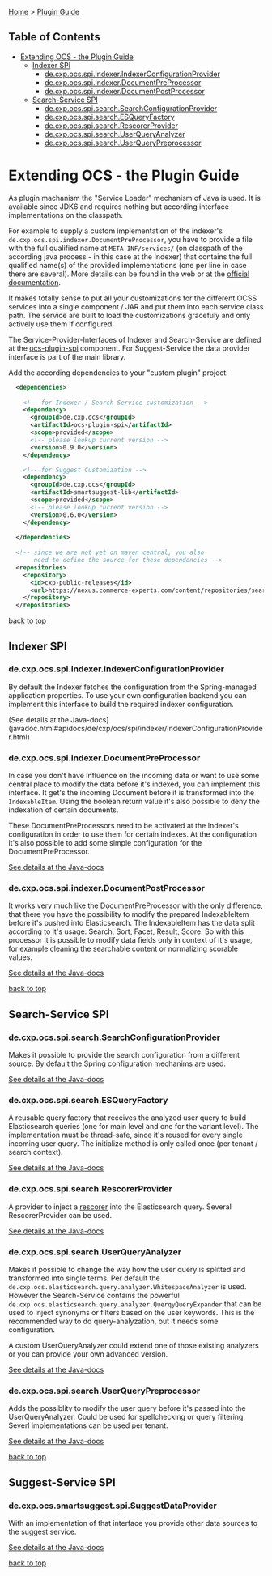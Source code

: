 [Home](./) > [Plugin Guide](./plugin_guide.md)

## Table of Contents

- [Extending OCS - the Plugin Guide](#extending-ocs-the-plugin-guide)
  - [Indexer SPI](#indexer-spi)
    - [de.cxp.ocs.spi.indexer.IndexerConfigurationProvider](#decxpocsspiindexerindexerconfigurationprovider)
    - [de.cxp.ocs.spi.indexer.DocumentPreProcessor](#decxpocsspiindexerdocumentpreprocessor)
    - [de.cxp.ocs.spi.indexer.DocumentPostProcessor](#decxpocsspiindexerdocumentpostprocessor)
  - [Search-Service SPI](#search-service-spi)
    - [de.cxp.ocs.spi.search.SearchConfigurationProvider](#decxpocsspisearchsearchconfigurationprovider)
    - [de.cxp.ocs.spi.search.ESQueryFactory](#decxpocsspisearchesqueryfactory)
    - [de.cxp.ocs.spi.search.RescorerProvider](#decxpocsspisearchrescorerprovider)
    - [de.cxp.ocs.spi.search.UserQueryAnalyzer](#decxpocsspisearchuserqueryanalyzer)
    - [de.cxp.ocs.spi.search.UserQueryPreprocessor](#decxpocsspisearchuserquerypreprocessor)

# Extending OCS - the Plugin Guide

As plugin machanism the "Service Loader" mechanism of Java is used. It is available since JDK6 and requires nothing but according interface implementations on the classpath.

For example to supply a custom implementation of the indexer's `de.cxp.ocs.spi.indexer.DocumentPreProcessor`, you have to provide a file with the full qualified name at `META-INF/services/` (on classpath of the according java process - in this case at the Indexer) that contains the full qualified name(s) of the provided implementations (one per line in case there are several). More details can be found in the web or at the [official documentation](https://docs.oracle.com/javase/tutorial/ext/basics/spi.html).

It makes totally sense to put all your customizations for the different OCSS services into a single component / JAR and put them into each service class path. The service are built to load the customizations gracefuly and only actively use them if configured.

The Service-Provider-Interfaces of Indexer and Search-Service are defined at the [ocs-plugin-spi](/ocs-plugin-spi/) component. For Suggest-Service the data provider interface is part of the main library.

Add the according dependencies to your "custom plugin" project:

```xml
  <dependencies>
  
    <!-- for Indexer / Search Service customization -->
    <dependency>
      <groupId>de.cxp.ocs</groupId>
      <artifactId>ocs-plugin-spi</artifactId>
      <scope>provided</scope>
      <!-- please lookup current version -->
      <version>0.9.0</version>
    </dependency>

    <!-- for Suggest Customization -->
    <dependency>
      <groupId>de.cxp.ocs</groupId>
      <artifactId>smartsuggest-lib</artifactId>
      <scope>provided</scope>
      <!-- please lookup current version -->
      <version>0.6.0</version>
    </dependency>
    
  </dependencies>
  
  <!-- since we are not yet on maven central, you also
       need to define the source for these dependencies -->
  <repositories>
    <repository>
      <id>cxp-public-releases</id>
      <url>https://nexus.commerce-experts.com/content/repositories/searchhub-external/</url>
    </repository>
  </repositories>
```

[back to top](#)

## Indexer SPI

### de.cxp.ocs.spi.indexer.IndexerConfigurationProvider

By default the Indexer fetches the configuration from the Spring-managed application properties. To use your own configuration backend you can implement this interface to build the required indexer configuration.

(See details at the Java-docs](javadoc.html#apidocs/de/cxp/ocs/spi/indexer/IndexerConfigurationProvider.html)

### de.cxp.ocs.spi.indexer.DocumentPreProcessor

In case you don't have influence on the incoming data or want to use some central place to modify the data before it's indexed, you can implement this interface. It get's the incoming Document before it is transformed into the `IndexableItem`. Using the boolean return value it's also possible to deny the indexation of certain documents.

These DocumentPreProcessors need to be activated at the Indexer's configuration in order to use them for certain indexes. At the configuration it's also possible to add some simple configuration for the DocumentPreProcessor.

[See details at the Java-docs](javadoc.html#apidocs/de/cxp/ocs/spi/indexer/DocumentPreProcessor.html)

### de.cxp.ocs.spi.indexer.DocumentPostProcessor

It works very much like the DocumentPreProcessor with the only difference, that there you have the possibility to modify the prepared IndexableItem before it's pushed into Elasticsearch. The IndexableItem has the data split according to it's usage: Search, Sort, Facet, Result, Score. So with this processor it is possible to modify data fields only in context of it's usage, for example cleaning the searchable content or normalizing scorable values.

[See details at the Java-docs](javadoc.html#apidocs/de/cxp/ocs/spi/indexer/DocumentPostProcessor.html)

[back to top](#)

## Search-Service SPI

### de.cxp.ocs.spi.search.SearchConfigurationProvider

Makes it possible to provide the search configuration from a different source. By default the Spring configuration mechanims are used.

[See details at the Java-docs](javadoc.html#apidocs/de/cxp/ocs/spi/search/SearchConfigurationProvider.html)

### de.cxp.ocs.spi.search.ESQueryFactory

A reusable query factory that receives the analyzed user query to build Elasticsearch queries (one for main level and one for the variant level).
The implementation must be thread-safe, since it's reused for every single incoming user query. The initialize method is only called once (per tenant / search context).

[See details at the Java-docs](javadoc.html#apidocs/de/cxp/ocs/spi/search/ESQueryFactory.html)

### de.cxp.ocs.spi.search.RescorerProvider

A provider to inject a [rescorer](https://www.elastic.co/guide/en/elasticsearch/reference/master/filter-search-results.html#rescore) into the Elasticsearch query.
Several RescorerProvider can be used.

[See details at the Java-docs](javadoc.html#apidocs/de/cxp/ocs/spi/search/RescorerProvider.html)

### de.cxp.ocs.spi.search.UserQueryAnalyzer

Makes it possible to change the way how the user query is splitted and transformed into single terms. Per default the `de.cxp.ocs.elasticsearch.query.analyzer.WhitespaceAnalyzer` is used. However the Search-Service contains the powerful `de.cxp.ocs.elasticsearch.query.analyzer.QuerqyQueryExpander` that can be used to inject synonyms or filters based on the user keywords. This is the recommended way to do query-analyzation, but it needs some configuration.

A custom UserQueryAnalyzer could extend one of those existing analyzers or you can provide your own advanced version.

[See details at the Java-docs](javadoc.html#apidocs/de/cxp/ocs/spi/search/UserQueryAnalyzer.html)

### de.cxp.ocs.spi.search.UserQueryPreprocessor

Adds the possiblity to modify the user query before it's passed into the UserQueryAnalyzer. Could be used for spellchecking or query filtering.
Severl implementations can be used per tenant.

[See details at the Java-docs](javadoc.html#apidocs/de/cxp/ocs/spi/search/UserQueryPreprocessor.html)

[back to top](#)

## Suggest-Service SPI

### de.cxp.ocs.smartsuggest.spi.SuggestDataProvider

With an implementation of that interface you provide other data sources to the suggest service.

[See details at the Java-docs](javadoc.html#apidocs/de/cxp/ocs/smartsuggest/spi/SuggestDataProvider.html)

[back to top](#)
